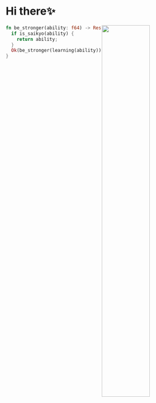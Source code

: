 # Hi there✨

<img width=50% align="right" src="https://github-readme-stats.vercel.app/api?username=Jacen-cpu&show_icons=true&theme=github_dark"/>

```rust
fn be_stronger(ability: f64) -> Result<f64, Error> {
  if is_saikyo(ability) {
    return ability;
  }
  Ok(be_stronger(learning(ability)))
}
```
